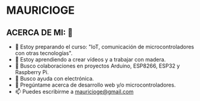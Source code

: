 # MAURICIOGE

## ACERCA DE MI: 🚀
- 🔭 Estoy preparando el curso: "IoT, comunicación de microcontroladores con otras tecnologías".
- 🌱 Estoy aprendiendo a crear vídeos y a trabajar con madera.
- 🤝 Busco colaboraciones en proyectos Arduino, ESP8266, ESP32 y Raspberry Pi.
- 🤔 Busco ayuda con electrónica.
- 💬 Pregúntame acerca de desarrollo web y/o microcontroladores.
- 📫 Puedes escribirme a mauricioge@gmail.com
